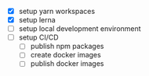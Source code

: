 - [x]  setup yarn workspaces
- [x] setup lerna
- [ ] setup local development environment
- [ ] setup CI/CD
  - [ ] publish npm packages
  - [ ] create docker images
  - [ ] publish docker images